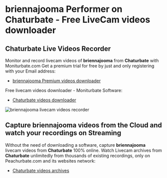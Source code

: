 # briennajooma Performer on Chaturbate - Free LiveCam videos downloader

## Chaturbate Live Videos Recorder

Monitor and record livecam videos of **briennajooma** from **Chaturbate** with Moniturbate.com
Get a premium trial for free by just and only registering with your Email address:
* [briennajooma Premium videos downloader](https://moniturbate.com/request-demo-licence-key.html)

Free livecam videos downloader - Moniturbate Software:
* [Chaturbate videos downloader](https://moniturbate.com/moniturbate-download-software.html)

![briennajooma livecam videos recorder](https://peachurnet.com/templates/moniturbate-software.png)


## Capture briennajooma videos from the Cloud and watch your recordings on Streaming

Without the need of downloading a software, capture **briennajooma** livecam videos from **Chaturbate** 100% online.
Watch Livecam archives from **Chaturbate** unlimitedly from thousands of existing recordings, only on Peachurbate.com and its websites network:
* [Chaturbate videos archives](https://peachurnet.com/)
